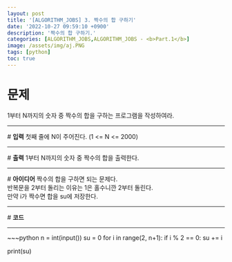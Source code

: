 ```yaml
---
layout: post
title: '[ALGORITHM_JOBS] 3. 짝수의 합 구하기'
date: '2022-10-27 09:59:10 +0900'
description: '짝수의 합 구하기.'
categories: [ALGORITHM_JOBS,ALGORITHM_JOBS - <b>Part.1</b>]
image: /assets/img/aj.PNG
tags: [python]
toc: true
---
```

# <b>문제</b>
1부터 N까지의 숫자 중 짝수의 합을 구하는 프로그램을 작성하여라.
<hr>
# <b>입력</b>
첫째 줄에 N이 주어진다. (1 <= N <= 2000)
<hr>
# <b>출력</b>
1부터 N까지의 숫자 중 짝수의 합을 출력한다.
<hr>
# <b>아이디어</b>
짝수의 합을 구하면 되는 문제다.<br>
반복문을 2부터 돌리는 이유는 1은 홀수니깐 2부터 돌린다.<br>
만약 i가 짝수면 합을 su에 저장한다.
<hr>
# <b>코드</b>
<hr>
~~~python
n = int(input())
su = 0
for i in range(2, n+1):
    if i % 2 == 0:
        su += i

print(su)
~~~